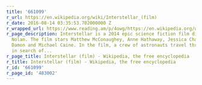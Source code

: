 ```yaml
---
title: '661099'
r_url: https://en.wikipedia.org/wiki/Interstellar_(film)
r_date: 2016-08-14 03:35:53.702000000 Z
r_wrapped_url: https://www.reading.am/p/4owg/https://en.wikipedia.org/wiki/Interstellar_(film)
r_page_description: Interstellar is a 2014 epic science fiction film directed by Christopher
  Nolan. The film stars Matthew McConaughey, Anne Hathaway, Jessica Chastain, Matt
  Damon and Michael Caine. In the film, a crew of astronauts travel through a wormhole
  in search of...
r_page_title: Interstellar (film) - Wikipedia, the free encyclopedia
r_title: Interstellar (film) - Wikipedia, the free encyclopedia
r_id: '661099'
r_page_id: '483002'
---
```


